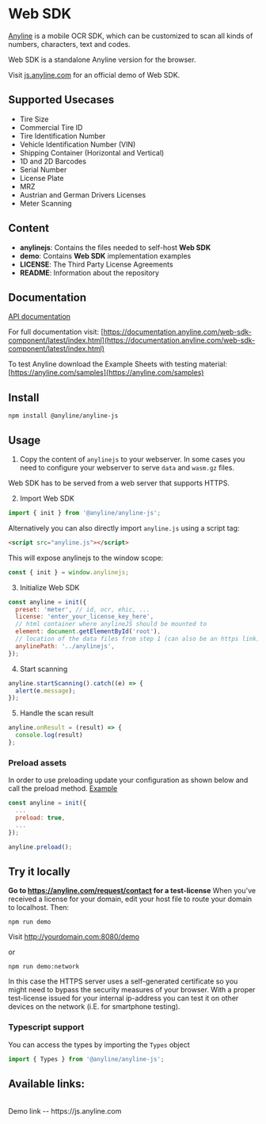 # Web SDK

[Anyline](https://www.anyline.com) is a mobile OCR SDK, which can be customized to scan all kinds of numbers, characters, text and codes.

Web SDK is a standalone Anyline version for the browser.

Visit [js.anyline.com](https://js.anyline.com) for an official demo of Web SDK.

## Supported Usecases

- Tire Size
- Commercial Tire ID
- Tire Identification Number
- Vehicle Identification Number (VIN)
- Shipping Container (Horizontal and Vertical)
- 1D and 2D Barcodes
- Serial Number
- License Plate
- MRZ
- Austrian and German Drivers Licenses
- Meter Scanning

## Content

- **anylinejs**: Contains the files needed to self-host **Web SDK**
- **demo**: Contains **Web SDK** implementation examples
- **LICENSE**: The Third Party License Agreements
- **README**: Information about the repository

## Documentation

[API documentation](https://js.anyline.com/release/52.0.0/docs/index.html)

For full documentation visit: [https://documentation.anyline.com/web-sdk-component/latest/index.html](https://documentation.anyline.com/web-sdk-component/latest/index.html)

To test Anyline download the Example Sheets with testing material: [https://anyline.com/samples](https://anyline.com/samples)

## Install

`npm install @anyline/anyline-js`

## Usage

1. Copy the content of `anylinejs` to your webserver. In some cases you need to configure your webserver to serve `data` and `wasm.gz` files.

Web SDK has to be served from a web server that supports HTTPS.

2. Import Web SDK

```JavaScript
import { init } from '@anyline/anyline-js';
```

Alternatively you can also directly import `anyline.js` using a script tag:

```HTML
<script src="anyline.js"></script>
```

This will expose anylinejs to the window scope:

```JavaScript
const { init } = window.anylinejs;
```

3. Initialize Web SDK

```JavaScript
const anyline = init({
  preset: 'meter', // id, ocr, ehic, ...
  license: 'enter_your_license_key_here',
  // html container where anylineJS should be mounted to
  element: document.getElementById('root'),
  // location of the data files from step 1 (can also be an https link)
  anylinePath: '../anylinejs',
});
```

4. Start scanning

```JavaScript
anyline.startScanning().catch((e) => {
  alert(e.message);
});
```

5. Handle the scan result

```JavaScript
anyline.onResult = (result) => {
  console.log(result)
};
```

### Preload assets

In order to use preloading update your configuration as shown below and call the preload method. [Example](demo/preload-example.js)

```JavaScript
const anyline = init({
  ...
  preload: true,
  ...
});

anyline.preload();
```

## Try it locally

**Go to https://anyline.com/request/contact for a test-license**
When you've received a license for your domain, edit your host file to route your domain to localhost. Then:

`npm run demo`

Visit http://yourdomain.com:8080/demo

or

`npm run demo:network`

In this case the HTTPS server uses a self-generated certificate so you might need to bypass the security measures of your browser. With a proper test-license issued for your internal ip-address you can test it on other devices on the network (i.E. for smartphone testing).

### Typescript support

You can access the types by importing the `Types` object

```JavaScript
import { Types } from '@anyline/anyline-js';
```

## Available links:

<br>
Demo link -- https://js.anyline.com 
<br>
